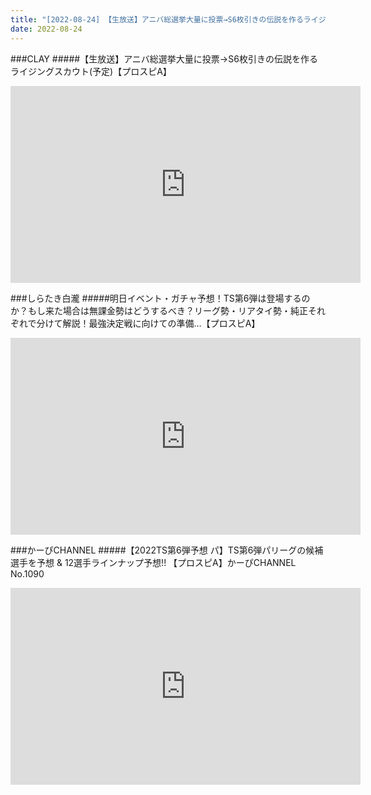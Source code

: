 ```yaml
---
title: "[2022-08-24] 【生放送】アニバ総選挙大量に投票→S6枚引きの伝説を作るライジングスカウト(予定)【プロスピA】 他"
date: 2022-08-24
---
```

###CLAY
#####【生放送】アニバ総選挙大量に投票→S6枚引きの伝説を作るライジングスカウト(予定)【プロスピA】
<iframe width="560" height="315" src="https://www.youtube.com/embed/CGQtN1xCa7o" frameborder="0" allow="accelerometer; autoplay; clipboard-write; encrypted-media; gyroscope; picture-in-picture" allowfullscreen></iframe>

###しらたき白瀧
#####明日イベント・ガチャ予想！TS第6弾は登場するのか？もし来た場合は無課金勢はどうするべき？リーグ勢・リアタイ勢・純正それぞれで分けて解説！最強決定戦に向けての準備…【プロスピA】
<iframe width="560" height="315" src="https://www.youtube.com/embed/Ip3_Po2f6cY" frameborder="0" allow="accelerometer; autoplay; clipboard-write; encrypted-media; gyroscope; picture-in-picture" allowfullscreen></iframe>

###かーぴCHANNEL
#####【2022TS第6弾予想 パ】TS第6弾パリーグの候補選手を予想 &amp; 12選手ラインナップ予想!! 【プロスピA】かーぴCHANNEL No.1090
<iframe width="560" height="315" src="https://www.youtube.com/embed/TAMLHQlzcaw" frameborder="0" allow="accelerometer; autoplay; clipboard-write; encrypted-media; gyroscope; picture-in-picture" allowfullscreen></iframe>

